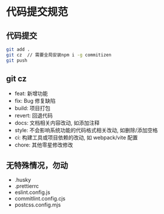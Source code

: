 # 代码提交规范

## 代码提交

```bash
git add .
git cz  // 需要全局安装npm i -g commitizen
git push
```

## git cz

- feat: 新增功能
- fix: Bug 修复缺陷
- build: 项目打包
- revert: 回退代码
- docs: 文档相关内容改动, 如添加注释
- style: 不会影响系统功能的代码格式相关改动, 如删除/添加空格
- ci: 构建工具或项目依赖的改动, 如 webpack/vite 配置
- chore: 其他零星修改修改

## 无特殊情况，勿动

- .husky
- .prettierrc
- eslint.config.js
- commitlint.config.cjs
- postcss.config.mjs
